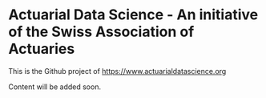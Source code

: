 # Actuarial Data Science - An initiative of the Swiss Association of Actuaries

This is the Github project of https://www.actuarialdatascience.org

Content will be added soon.

